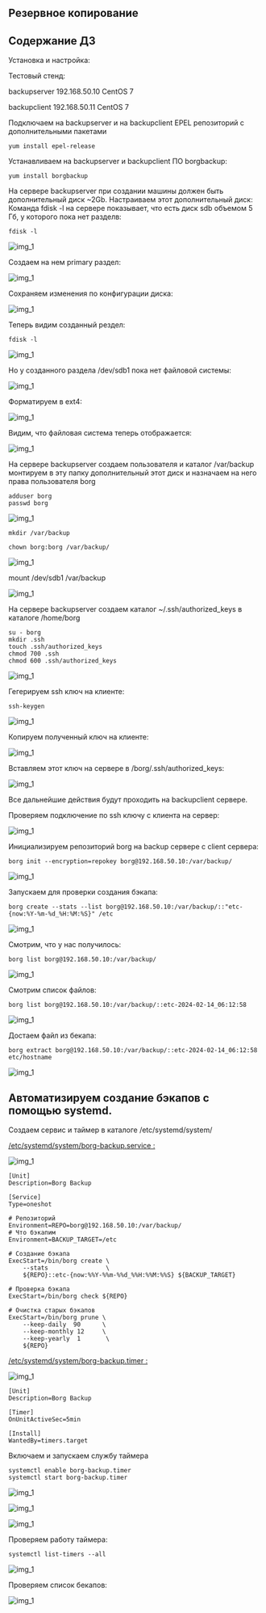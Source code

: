 ## Резервное копирование

## **Содержание ДЗ**

Установка и настройка:

Тестовый стенд:

backupserver 192.168.50.10 CentOS 7

backupclient 192.168.50.11 CentOS 7

Подключаем на backupserver и на backupclient EPEL репозиторий с дополнительными пакетами
```
yum install epel-release
```
	
Устанавливаем на backupserver и backupclient ПО borgbackup:
```
yum install borgbackup
```

На сервере backupserver при создании машины должен быть дополнительный диск ~2Gb.
Настраиваем этот дополнительный диск:
Команда fdisk -l на сервере показывает, что есть диск sdb объемом 5 Гб, у которого пока нет разделв:
```
fdisk -l
```

![img_1](https://github.com/kureshtar/otus_linux_administrator/blob/main/HomeWork26_backup/images/Screenshot%20from%202024-02-14%2022-56-17.png)

Создаем на нем primary раздел:

![img_1](https://github.com/kureshtar/otus_linux_administrator/blob/main/HomeWork26_backup/images/Screenshot%20from%202024-02-14%2022-57-52.png)

Сохраняем изменения по конфигурации диска:

![img_1](https://github.com/kureshtar/otus_linux_administrator/blob/main/HomeWork26_backup/images/Screenshot%20from%202024-02-14%2022-58-48.png)

Теперь видим созданный рездел:

```
fdisk -l
```
![img_1](https://github.com/kureshtar/otus_linux_administrator/blob/main/HomeWork26_backup/images/Screenshot%20from%202024-02-14%2022-59-25.png)

Но у созданного раздела /dev/sdb1 пока нет файловой системы:

![img_1](https://github.com/kureshtar/otus_linux_administrator/blob/main/HomeWork26_backup/images/Screenshot%20from%202024-02-14%2022-59-53.png)

Форматируем в ext4:

![img_1](https://github.com/kureshtar/otus_linux_administrator/blob/main/HomeWork26_backup/images/Screenshot%20from%202024-02-14%2023-00-24.png)

Видим, что файловая система теперь отображается:

![img_1](https://github.com/kureshtar/otus_linux_administrator/blob/main/HomeWork26_backup/images/Screenshot%20from%202024-02-14%2023-02-41.png)


На сервере backupserver создаем пользователя и каталог /var/backup монтируем в эту папку дополнительный этот диск и назначаем на него права пользователя borg
```
adduser borg
passwd borg
```
![img_1](https://github.com/kureshtar/otus_linux_administrator/blob/main/HomeWork26_backup/images/Screenshot%20from%202024-02-14%2022-53-28.png)

``` 
mkdir /var/backup
```

```
chown borg:borg /var/backup/
```
![img_1](https://github.com/kureshtar/otus_linux_administrator/blob/main/HomeWork26_backup/images/Screenshot%20from%202024-02-14%2023-02-08.png)

mount /dev/sdb1 /var/backup 

![img_1](https://github.com/kureshtar/otus_linux_administrator/blob/main/HomeWork26_backup/images/Screenshot%20from%202024-02-14%2023-02-22.png)


На сервере backupserver создаем каталог ~/.ssh/authorized_keys в каталоге /home/borg
```
su - borg
mkdir .ssh
touch .ssh/authorized_keys
chmod 700 .ssh
chmod 600 .ssh/authorized_keys
```

![img_1](https://github.com/kureshtar/otus_linux_administrator/blob/main/HomeWork26_backup/images/Screenshot%20from%202024-02-14%2023-04-59.png)

Гегерируем ssh ключ на клиенте:

```	
ssh-keygen
```
![img_1](https://github.com/kureshtar/otus_linux_administrator/blob/main/HomeWork26_backup/images/Screenshot%20from%202024-02-14%2023-07-15.png)

Копируем полученный ключ на клиенте:

![img_1](https://github.com/kureshtar/otus_linux_administrator/blob/main/HomeWork26_backup/images/Screenshot%20from%202024-02-14%2023-08-26.png)

Вставляем этот ключ на сервере в /borg/.ssh/authorized_keys:

![img_1](https://github.com/kureshtar/otus_linux_administrator/blob/main/HomeWork26_backup/images/Screenshot%20from%202024-02-14%2023-09-48.png)

Все дальнейшие действия будут проходить на backupclient сервере.

Проверяем подключение по ssh ключу с клиента на сервер:

![img_1](https://github.com/kureshtar/otus_linux_administrator/blob/main/HomeWork26_backup/images/Screenshot%20from%202024-02-14%2023-11-48.png)

Инициализируем репозиторий borg на backup сервере с client сервера:

```
borg init --encryption=repokey borg@192.168.50.10:/var/backup/
```

![img_1](https://github.com/kureshtar/otus_linux_administrator/blob/main/HomeWork26_backup/images/Screenshot%20from%202024-02-14%2023-13-27.png)

Запускаем для проверки создания бэкапа:
	
```
borg create --stats --list borg@192.168.50.10:/var/backup/::"etc-{now:%Y-%m-%d_%H:%M:%S}" /etc
```
![img_1](https://github.com/kureshtar/otus_linux_administrator/blob/main/HomeWork26_backup/images/Screenshot%20from%202024-02-14%2023-14-27.png)

Смотрим, что у нас получилось:
```
borg list borg@192.168.50.10:/var/backup/
```

![img_1](https://github.com/kureshtar/otus_linux_administrator/blob/main/HomeWork26_backup/images/Screenshot%20from%202024-02-14%2023-16-28.png)

Смотрим список файлов:
```
borg list borg@192.168.50.10:/var/backup/::etc-2024-02-14_06:12:58
```
![img_1](https://github.com/kureshtar/otus_linux_administrator/blob/main/HomeWork26_backup/images/Screenshot%20from%202024-02-14%2023-17-11.png)

Достаем файл из бекапа:
```
borg extract borg@192.168.50.10:/var/backup/::etc-2024-02-14_06:12:58 etc/hostname
```
![img_1](https://github.com/kureshtar/otus_linux_administrator/blob/main/HomeWork26_backup/images/Screenshot%20from%202024-02-14%2023-22-19.png)

## Автоматизируем создание бэкапов с помощью systemd.

Создаем сервис и таймер в каталоге /etc/systemd/system/

[/etc/systemd/system/borg-backup.service :](https://github.com/kureshtar/otus_linux_administrator/blob/main/HomeWork26_backup/borg-backup.service)

![img_1](https://github.com/kureshtar/otus_linux_administrator/blob/main/HomeWork26_backup/images/Screenshot%20from%202024-02-14%2023-24-33.png)

```
[Unit]
Description=Borg Backup

[Service]
Type=oneshot

# Репозиторий
Environment=REPO=borg@192.168.50.10:/var/backup/
# Что бэкапим
Environment=BACKUP_TARGET=/etc

# Создание бэкапа
ExecStart=/bin/borg create \
    --stats                \
    ${REPO}::etc-{now:%%Y-%%m-%%d_%%H:%%M:%%S} ${BACKUP_TARGET}

# Проверка бэкапа
ExecStart=/bin/borg check ${REPO}

# Очистка старых бэкапов
ExecStart=/bin/borg prune \
    --keep-daily  90      \
    --keep-monthly 12     \
    --keep-yearly  1       \
    ${REPO}
```


[/etc/systemd/system/borg-backup.timer :](https://github.com/kureshtar/otus_linux_administrator/blob/main/HomeWork26_backup/borg-backup.timer)


![img_1](https://github.com/kureshtar/otus_linux_administrator/blob/main/HomeWork26_backup/images/Screenshot%20from%202024-02-14%2023-24-54.png)

```
[Unit]
Description=Borg Backup

[Timer]
OnUnitActiveSec=5min

[Install]
WantedBy=timers.target
```

Включаем и запускаем службу таймера
```
systemctl enable borg-backup.timer 
systemctl start borg-backup.timer
```
![img_1](https://github.com/kureshtar/otus_linux_administrator/blob/main/HomeWork26_backup/images/Screenshot%20from%202024-02-14%2023-26-26.png)

![img_1](https://github.com/kureshtar/otus_linux_administrator/blob/main/HomeWork26_backup/images/Screenshot%20from%202024-02-14%2023-28-16.png)

![img_1](https://github.com/kureshtar/otus_linux_administrator/blob/main/HomeWork26_backup/images/Screenshot%20from%202024-02-14%2023-28-45.png)

Проверяем работу таймера:
```
systemctl list-timers --all
```

![img_1](https://github.com/kureshtar/otus_linux_administrator/blob/main/HomeWork26_backup/images/Screenshot%20from%202024-02-14%2023-29-14.png)


Проверяем список бекапов:

![img_1](https://github.com/kureshtar/otus_linux_administrator/blob/main/HomeWork26_backup/images/Screenshot%20from%202024-02-14%2023-30-08.png)



